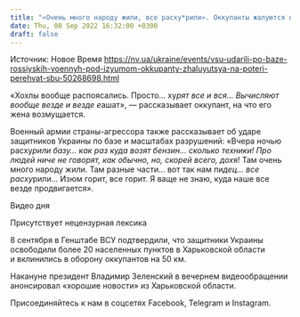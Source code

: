 ```yaml
---
title: "«Очень много народу жили, все расху*рили». Оккупанты жалуются на удары ВСУ под Изюмом и свои потери — перехват СБУ"
date: Thu, 08 Sep 2022 16:32:00 +0300
draft: false
---
```

Источник: Новое Время https://nv.ua/ukraine/events/vsu-udarili-po-baze-rossiyskih-voennyh-pod-izyumom-okkupanty-zhaluyutsya-na-poteri-perehvat-sbu-50268698.html


«Хохлы вообще распоясались. Просто… ху*рят все и вся… Вычисляют вообще везде и везде е*ашат», — рассказывает оккупант, на что его жена возмущается.

Военный армии страны-агрессора также рассказывает об ударе защитников Украины по базе и масштабах разрушений: «Вчера ночью расху*рили базу… как раз куда возят бензин… сколько техники! Про людей ниче не говорят, как обычно, но, скорей всего, дох*я! Там очень много народу жили. Там разные части… вот так нам пи*дец… все расху*рили… Изюм горит, все горит. Я ваще не знаю, куда наше все везде продвигается».

 Видео дня   

Присутствует нецензурная лексика

8 сентября в Генштабе ВСУ подтвердили, что защитники Украины освободили более 20 населенных пунктов в Харьковской области и вклинились в оборону оккупантов на 50 км.

Накануне президент Владимир Зеленский в вечернем видеообращении анонсировал «хорошие новости» из Харьковской области.

Присоединяйтесь к нам в соцсетях Facebook, Telegram и Instagram.

